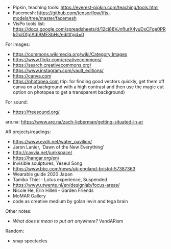 - Pipkin, teaching tools: https://everest-pipkin.com/teaching/tools.html 
- Facemesh: https://github.com/tensorflow/tfjs-models/tree/master/facemesh
- VisPo tools list: https://docs.google.com/spreadsheets/d/12cj88VJnfIurX4yuDxCFge0PRkGplOfgIAdIBMESbHs/edit#gid=0

For images:
- https://commons.wikimedia.org/wiki/Category:Images
- https://www.flickr.com/creativecommons/
- https://search.creativecommons.org/
- https://www.instagram.com/vault_editions/
- https://canva.com 
- https://photopea.com 
(tip: for finding good vectors quickly, get them off canva on a background with a high contrast and then use the magic cut option on photopea to get a transparent background)



For sound:
- https://freesound.org/

are.na: https://www.are.na/zach-lieberman/getting-situated-in-ar

AR projects/readings:

- https://www.evdh.net/water_pavilion/
- Jaron Lanier, ‘Dawn of the New Everything'
- http://cavvia.net/junkspace/
- https://hangar.org/en/
- Invisible sculptures, Yeseul Song
- https://www.bbc.com/news/uk-england-bristol-57387363
- Wearable guide 2020 Japan
- Tamiko Thiel - Lotus experience, Suspended
- https://www.utwente.nl/en/designlab/focus-areas/
- Nicole He, Erin Hilleli - Garden Friends
- MoMAR Gallery
- code as creative medium by golan levin and tega brain

Other notes:
- _What does it mean to put art anywhere?_ VandARism

Random:
- snap spectacles
